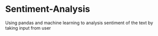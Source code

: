 # Sentiment-Analysis
Using pandas and machine learning to analysis sentiment of the text by taking input from user 
